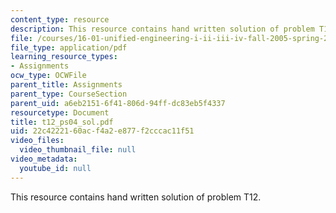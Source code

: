 ```yaml
---
content_type: resource
description: This resource contains hand written solution of problem T12.
file: /courses/16-01-unified-engineering-i-ii-iii-iv-fall-2005-spring-2006/22c4222160acf4a2e877f2cccac11f51_t12_ps04_sol.pdf
file_type: application/pdf
learning_resource_types:
- Assignments
ocw_type: OCWFile
parent_title: Assignments
parent_type: CourseSection
parent_uid: a6eb2151-6f41-806d-94ff-dc83eb5f4337
resourcetype: Document
title: t12_ps04_sol.pdf
uid: 22c42221-60ac-f4a2-e877-f2cccac11f51
video_files:
  video_thumbnail_file: null
video_metadata:
  youtube_id: null
---
```

This resource contains hand written solution of problem T12.

